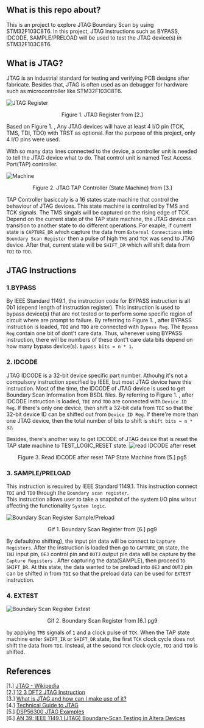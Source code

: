 ## What is this repo about?
This is an project to explore JTAG Boundary Scan by using STM32F103C8T6. In this project, JTAG instructions such as BYPASS, 
IDCODE, SAMPLE/PRELOAD will be used to test the JTAG device(s) in STM32F103C8T6.

## What is JTAG?
JTAG is an industrial standard for testing and verifying PCB designs after fabricate. Besides that, JTAG is often used as an debugger
for hardware such as microcontroller like STM32F103C8T6.

![JTAG Register](https://trello-attachments.s3.amazonaws.com/5d00bb8cf5abae679851c1e1/663x747/aaf8d3e3d635433cda69bcc63c7b9f44/Instruction-decoder.png)  

<div align="center">
  Figure 1. JTAG Register from [2.]  
</div>  
    
Based on Figure 1. , Any JTAG devices will have at least 4 I/O pin (TCK, TMS, TDI, TDO) with TRST as optional. For the purpose of this
project, only 4 I/O pins were used.  
  
With so many data lines connected to the device, a controller unit is needed to tell the JTAG device what to do. That control unit is named
Test Access Port(TAP) controller.

![
Machine](https://www.xjtag.com/wp-content/uploads/tap_state_machine.gif)  
<div align="center">
  Figure 2. JTAG TAP Controller (State Machine) from [3.]  
</div>  
  
TAP Controller basiccaly is a 16 states state machine that control the behaviour of JTAG devices. This state machine is controlled by TMS 
and TCK signals. The TMS singals will be captured on the rising edge of TCK. Depend on the current state of the TAP state machine, the JTAG
device can transition to another state to do different operations. For exaple, if current state is `CAPTURE_DR` which capture the data from 
`External Connections` into `Boundary Scan Register` then a pulse of high `TMS` and `TCK` was send to JTAG device. After that, current state 
will be `SHIFT_DR` which will shift data from `TDI` to `TDO`.

## JTAG Instructions  
### 1.BYPASS  
By IEEE Standard 1149.1, the instruction code for BYPASS instruction is all 0b1 (depend length of instruction register). This instruction is used to bypass device(s) that are not tested or to perform some specific region of circuit where are prompt to failure.
By referring to Figure 1. , after BYPASS instruction is loaded, `TDI` and `TDO` are connected with `Bypass Reg`. The `Bypass Reg` contain one bit of dont't care data. Thus, whenever using BYPASS instruction, there will be numbers of these dont't care data bits depend on how many bypass device(s). `bypass bits = n * 1`.

### 2. IDCODE
JTAG IDCODE is a 32-bit device specific part number. Athouhg it's not a compulsory instruction specified by IEEE, but most JTAG device
have this instruction. Most of the time, the IDCODE of JTAG device is used to get Boundary Scan Information from BSDL files.
By referring to Figure 1. , after IDCODE instruction is loaded, `TDI` and `TDO` are connected with `Device ID Reg`. If there's only
one device, then shift a 32-bit data from `TDI` so that the 32-bit device ID can be shifted out from `Device ID Reg`. If there're more
than one JTAG device, then the total number of bits to shift is `shift bits = n * 32`.

Besides, there's another way to get IDCODE of JTAG device that is reset the TAP state machine to TEST_LOGIC_RESET state.
![read IDCODE after reset](https://i.ibb.co/FVH7ggz/reset-Read-IDCOde.png)  
<div align="center">
  Figure 3. Read IDCODE after reset TAP State Machine from [5.] pg5 
</div>  

### 3. SAMPLE/PRELOAD
This instruction is required by IEEE Standard 1149.1. This instruction connect `TDI` and `TDO` through the `Boundary scan register`.  
This instruction allows user to take a snapshot of the system I/O pins witout affecting the functionality `System logic`.

![Boundary Scan Register Sample/Preload](https://i.ibb.co/qFCKZhN/ezgif-com-gif-maker.gif)  

<div align="center">
  Gif 1. Boundary Scan Register from [6.] pg9 
</div>  

By default(no shifting), the input pin data will be connect to `Capture Registers`. After the instruction is loaded then go to `CAPTURE_DR` state, the `INJ` input pin, `OEJ` control pin and `OUTJ` output pin data will be capture by the `Capture Registers` .
After capturing the data(SAMPLE), then proceed to `SHIFT_DR`. At this state, the data wanted to be preload into `OEJ` and `OUTJ`
pin can be shifted in from `TDI` so that the preload data can be used for `EXTEST` instruction.

### 4. EXTEST
![Boundary Scan Register Extest](https://i.ibb.co/Qrzmd8y/ezgif-com-gif-maker.gif)  
<div align="center">
  Gif 2. Boundary Scan Register from [6.] pg9 
</div>  

 by applying `TMS` signals of `1` and a clock pulse of `TCK`. When 
the TAP state machine enter `SHIFT_IR` or `SHIFT_DR` state, the first `TCK` clock cycle does not shift the data from `TDI`. Instead,
at the second `TCK` clock cycle, `TDI` and `TDO` is shifted.

## References
[1.] [JTAG - Wikipedia](https://en.wikipedia.org/wiki/JTAG)  
[2.] [12 3 DFT2 JTAG Instruction](https://www.youtube.com/watch?v=XEN01h9qkC4)  
[3.] [What is JTAG and how can I make use of it?](https://www.xjtag.com/about-jtag/what-is-jtag/)  
[4.] [Technical Guide to JTAG](https://www.xjtag.com/about-jtag/jtag-a-technical-overview/)  
[5.] [DSP56300 JTAG Examples](https://www.nxp.com/docs/en/application-note/AN2074.pdf)  
[6.] [AN 39: IEEE 1149.1 (JTAG) Boundary-Scan Testing in Altera Devices
](https://www.intel.com/content/dam/www/programmable/us/en/pdfs/literature/an/an039.pdf)  
